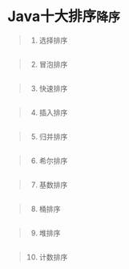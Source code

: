 # Java十大排序`降序`
> 1. 选择排序
```java

```
> 2. 冒泡排序
```java

```
> 3. 快速排序
```java

```
> 4. 插入排序
```java

```
> 5. 归并排序
```java

```
> 6. 希尔排序
```java

```
> 7. 基数排序
```java

```
> 8. 桶排序
```java

```
> 9. 堆排序
```java

```
> 10. 计数排序
```java

```
